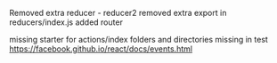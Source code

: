 Removed extra reducer - reducer2
removed extra export in reducers/index.js
added router

missing starter for actions/index
folders and directories missing in  test
https://facebook.github.io/react/docs/events.html
